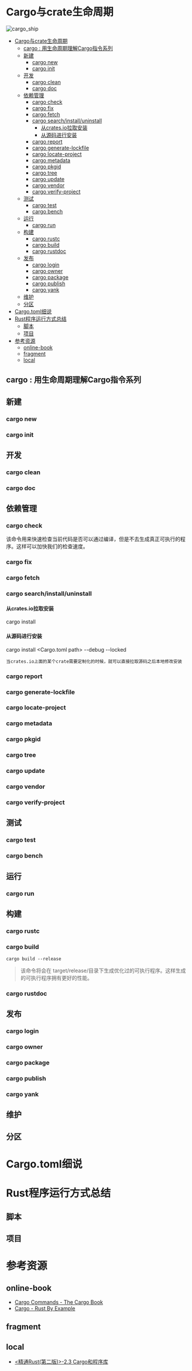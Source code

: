 # Cargo与crate生命周期

![cargo_ship](https://raw.githubusercontent.com/KuanHsiaoKuo/writing_materials/main/imgs/cargo_ship.jpeg)

<!--ts-->
* [Cargo与crate生命周期](#cargo与crate生命周期)
   * [cargo : 用生命周期理解Cargo指令系列](#cargo--用生命周期理解cargo指令系列)
   * [新建](#新建)
      * [cargo new](#cargo-new)
      * [cargo init](#cargo-init)
   * [开发](#开发)
      * [cargo clean](#cargo-clean)
      * [cargo doc](#cargo-doc)
   * [依赖管理](#依赖管理)
      * [cargo check](#cargo-check)
      * [cargo fix](#cargo-fix)
      * [cargo fetch](#cargo-fetch)
      * [cargo search/install/uninstall](#cargo-searchinstalluninstall)
         * [从crates.io拉取安装](#从cratesio拉取安装)
         * [从源码进行安装](#从源码进行安装)
      * [cargo report](#cargo-report)
      * [cargo generate-lockfile](#cargo-generate-lockfile)
      * [cargo locate-project](#cargo-locate-project)
      * [cargo metadata](#cargo-metadata)
      * [cargo pkgid](#cargo-pkgid)
      * [cargo tree](#cargo-tree)
      * [cargo update](#cargo-update)
      * [cargo vendor](#cargo-vendor)
      * [cargo verify-project](#cargo-verify-project)
   * [测试](#测试)
      * [cargo test](#cargo-test)
      * [cargo bench](#cargo-bench)
   * [运行](#运行)
      * [cargo run](#cargo-run)
   * [构建](#构建)
      * [cargo rustc](#cargo-rustc)
      * [cargo build](#cargo-build)
      * [cargo rustdoc](#cargo-rustdoc)
   * [发布](#发布)
      * [cargo login](#cargo-login)
      * [cargo owner](#cargo-owner)
      * [cargo package](#cargo-package)
      * [cargo publish](#cargo-publish)
      * [cargo yank](#cargo-yank)
   * [维护](#维护)
   * [分区](#分区)
* [Cargo.toml细说](#cargotoml细说)
* [Rust程序运行方式总结](#rust程序运行方式总结)
   * [脚本](#脚本)
   * [项目](#项目)
* [参考资源](#参考资源)
   * [online-book](#online-book)
   * [fragment](#fragment)
   * [local](#local)

<!-- Created by https://github.com/ekalinin/github-markdown-toc -->
<!-- Added by: runner, at: Tue Jul 26 13:09:42 UTC 2022 -->

<!--te-->

## cargo <cmd>: 用生命周期理解Cargo指令系列

## 新建

### cargo new

### cargo init

## 开发

### cargo clean

### cargo doc

## 依赖管理

### cargo check

该命令用来快速检查当前代码是否可以通过编译，但是不去生成真正可执行的程序。这样可以加快我们的检查速度。

### cargo fix

### cargo fetch

### cargo search/install/uninstall

#### 从crates.io拉取安装

cargo install <crate>

#### 从源码进行安装

cargo install <Cargo.toml path> --debug --locked

```admonish tip title='具体应用'
当crates.io上面的某个crate需要定制化的时候，就可以直接拉取源码之后本地修改安装
```

### cargo report

### cargo generate-lockfile

### cargo locate-project

### cargo metadata

### cargo pkgid

### cargo tree

### cargo update

### cargo vendor

### cargo verify-project

## 测试

### cargo test

### cargo bench

## 运行

### cargo run

## 构建

### cargo rustc

### cargo build

```shell
cargo build --release
```

> 该命令将会在 target/release/目录下生成优化过的可执行程序。这样生成的可执行程序拥有更好的性能。

### cargo rustdoc

## 发布

### cargo login

### cargo owner

### cargo package

### cargo publish

### cargo yank

## 维护

## 分区

# Cargo.toml细说

# Rust程序运行方式总结

## 脚本

## 项目

# 参考资源

## online-book

- [Cargo Commands - The Cargo Book](https://doc.rust-lang.org/cargo/commands/index.html)
- [Cargo - Rust By Example](https://doc.rust-lang.org/stable/rust-by-example/cargo.html)

## fragment

## local

- [<精通Rust(第二版)>-2.3 Cargo和程序库](marginnote3app://note/607C0511-4592-4F59-A8C0-AD8017A503FE)
